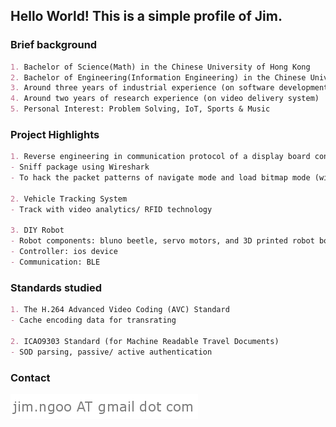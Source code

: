 ## Hello World! This is a simple profile of Jim.

### Brief background
``` markdown
1. Bachelor of Science(Math) in the Chinese University of Hong Kong
2. Bachelor of Engineering(Information Engineering) in the Chinese University of Hong Kong
3. Around three years of industrial experience (on software development)
4. Around two years of research experience (on video delivery system)
5. Personal Interest: Problem Solving, IoT, Sports & Music
```

### Project Highlights
```markdown
1. Reverse engineering in communication protocol of a display board controller
- Sniff package using Wireshark
- To hack the packet patterns of navigate mode and load bitmap mode (with unknown bitmap format at first place)

2. Vehicle Tracking System
- Track with video analytics/ RFID technology

3. DIY Robot
- Robot components: bluno beetle, servo motors, and 3D printed robot body
- Controller: ios device
- Communication: BLE
```

### Standards studied
```markdown
1. The H.264 Advanced Video Coding (AVC) Standard
- Cache encoding data for transrating

2. ICAO9303 Standard (for Machine Readable Travel Documents) 
- SOD parsing, passive/ active authentication
```

### Contact
![Image](https://raw.githubusercontent.com/jim-ngoo/jim-ngoo.github.io/master/email.png)
